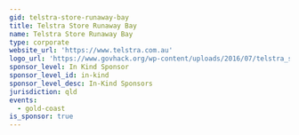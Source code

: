 ```yaml
---
gid: telstra-store-runaway-bay
title: Telstra Store Runaway Bay
name: Telstra Store Runaway Bay
type: corporate
website_url: 'https://www.telstra.com.au'
logo_url: 'https://www.govhack.org/wp-content/uploads/2016/07/telstra_store_runaway_bay.png'
sponsor_level: In Kind Sponsor
sponsor_level_id: in-kind
sponsor_level_desc: In-Kind Sponsors
jurisdiction: qld
events:
  - gold-coast
is_sponsor: true
---
```

